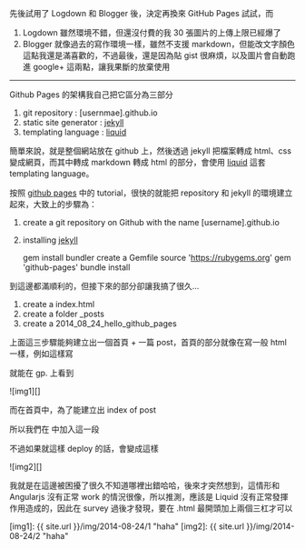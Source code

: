  
先後試用了 Logdown 和 Blogger 後，決定再換來 GitHub Pages 試試，而

1. Logdown 雖然環境不錯，但還沒付費的我 30 張圖片的上傳上限已經爆了
1. Blogger 就像過去的寫作環境一樣，雖然不支援 markdown，但能改文字顏色這點我還是滿喜歡的，不過最後，還是因為貼 gist 很麻煩，以及圖片會自動跑進 google+ 這兩點，讓我果斷的放棄使用

---

Github Pages 的架構我自己把它區分為三部分

1. git repository			: [usernmae].github.io
1. static site generator 	: [jekyll][]
1. templating language		: [liquid][]

簡單來說，就是整個網站放在 github 上，然後透過 jekyll 把檔案轉成 html、css 變成網頁，而其中轉成 markdown 轉成 html 的部分，會使用 [liquid][] 這套 templating language。

按照 [github pages][] 中的 tutorial，很快的就能把 repository 和 jekyll 的環境建立起來，大致上的步驟為：

1. create a git repository on Github with the name [username].github.io
1. installing [jekyll][]

	gem install bundler
	create a Gemfile
		source 'https://rubygems.org'
		gem 'github-pages'
	bundle install

到這邊都滿順利的，但接下來的部分卻讓我搞了很久...

1. create a index.html
2. create a folder _posts
3. create a 2014_08_24_hello_github_pages

上面這三步驟能夠建立出一個首頁 + 一篇 post，首頁的部分就像在寫一般 html 一樣，例如這樣寫

<script src="https://gist.github.com/hiiamyes/ccd5b41ddde5b7be8b91.js?file=index_hello.html"></script>

就能在 gp. 上看到

![img1][]

而在首頁中，為了能建立出 index of post 

所以我們在 <body> 中加入這一段

<script src="https://gist.github.com/hiiamyes/ccd5b41ddde5b7be8b91.js?file=index_wrong.html"></script>

不過如果就這樣 deploy 的話，會變成這樣

![img2][]

我就是在這邊被困擾了很久不知道哪裡出錯哈哈，後來才突然想到，這情形和 Angularjs 沒有正常 work 的情況很像，所以推測，應該是 Liquid 沒有正常發揮作用造成的，因此在 survey 過後才發現，要在 .html 最開頭加上兩個三杠才可以

<script src="https://gist.github.com/hiiamyes/ccd5b41ddde5b7be8b91.js?file=index.html"></script>





[img1]: {{ site.url }}/img/2014-08-24/1 "haha"
[img2]: {{ site.url }}/img/2014-08-24/2 "haha"


[github pages]: https://pages.github.com/ "Github Pages"
[jekyll]: http://jekyllrb.com/ "Jekyll"
[liquid]: http://docs.shopify.com/themes/liquid-documentation/basics "Liquid"
[creating pages]: https://help.github.com/articles/creating-pages-with-the-automatic-generator "Creating Pages"




